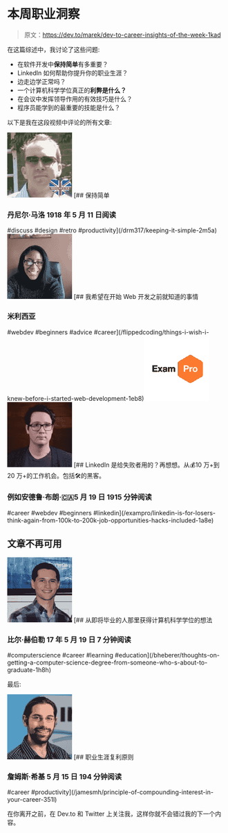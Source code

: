 # 本周职业洞察

> 原文：<https://dev.to/marek/dev-to-career-insights-of-the-week-1kad>

在这篇综述中，我讨论了这些问题:

*   在软件开发中**保持简单**有多重要？
*   LinkedIn 如何帮助你提升你的职业生涯？
*   边走边学正常吗？
*   一个计算机科学学位真正的**利弊是什么？**
*   在会议中发挥领导作用的有效技巧是什么？
*   程序员能学到的最重要的技能是什么？

以下是我在这段视频中评论的所有文章:

[![drm317](img/fd8db7093ee81c9d0809613ad9931881.png)](/drm317) [## 保持简单

### 丹尼尔·马洛 1918 年 5 月 11 日阅读

#discuss #design #retro #productivity](/drm317/keeping-it-simple-2m5a)[![flippedcoding](img/bf52a01cd56e1fb6b6aba2826deacb3b.png)](/flippedcoding) [## 我希望在开始 Web 开发之前就知道的事情

### 米利西亚

#webdev #beginners #advice #career](/flippedcoding/things-i-wish-i-knew-before-i-started-web-development-1eb8)[![ExamPro](img/232fef3ba096e322e1ab6b4f49e776c5.png)![](img/74a0a4970b28f2268bef9f26bcb5e066.png)](/exampro) [## LinkedIn 是给失败者用的？再想想。从💰10 万+到 20 万+的工作机会。包括🛠的黑客。

### 例如安德鲁·布朗·🇨🇦5 月 19 日 1915 分钟阅读

#career #webdev #beginners #linkedin](/exampro/linkedin-is-for-losers-think-again-from-100k-to-200k-job-opportunities-hacks-included-1a8e)

## 文章不再可用

[![bheberer](img/ce7f88b0372d3a7c43dac198ce4c4869.png)](/bheberer) [## 从即将毕业的人那里获得计算机科学学位的想法

### 比尔·赫伯勒 17 年 5 月 19 日 7 分钟阅读

#computerscience #career #learning #education](/bheberer/thoughts-on-getting-a-computer-science-degree-from-someone-who-s-about-to-graduate-1h8h)

最后:

[![jamesmh](img/80444a0a1b24e39902cde85b176227c3.png)](/jamesmh) [## 职业生涯复利原则

### 詹姆斯·希基 5 月 15 日 194 分钟阅读

#career #productivity](/jamesmh/principle-of-compounding-interest-in-your-career-351l)

在你离开之前，在 Dev.to 和 Twitter 上关注我，这样你就不会错过我的下一个内容。
